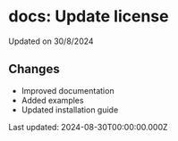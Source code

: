 # docs: Update license

Updated on 30/8/2024

## Changes
- Improved documentation
- Added examples
- Updated installation guide

Last updated: 2024-08-30T00:00:00.000Z